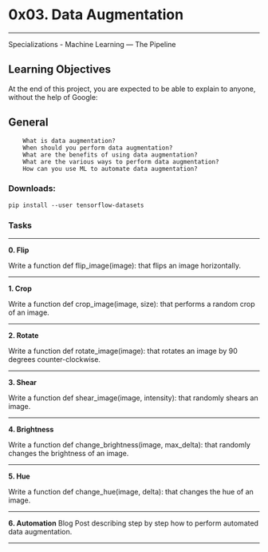 # 0x03. Data Augmentation
___
Specializations - Machine Learning ― The Pipeline

## Learning Objectives

At the end of this project, you are expected to be able
to explain to anyone, without the help of Google:

## **General**
```
    What is data augmentation?
    When should you perform data augmentation?
    What are the benefits of using data augmentation?
    What are the various ways to perform data augmentation?
    How can you use ML to automate data augmentation?
```

### **Downloads**:

```
pip install --user tensorflow-datasets
```

### Tasks

___
**0. Flip**

Write a function def flip_image(image): that flips an image horizontally.

___
**1. Crop**

Write a function def crop_image(image, size): that performs a random crop of an image.

___
**2. Rotate**

Write a function def rotate_image(image): that rotates an image by 90 degrees counter-clockwise.

___
**3. Shear**

Write a function def shear_image(image, intensity): that randomly shears an image.
___
**4. Brightness**

Write a function def change_brightness(image, max_delta): that randomly changes the brightness of an image.
___
**5. Hue**

Write a function def change_hue(image, delta): that changes the hue of an image.
___
**6. Automation**
Blog   Post describing step by step how to perform automated data augmentation. 

___